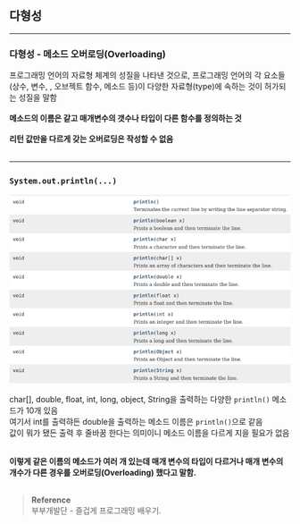 ## 다형성

---
### 다형성 - 메소드 오버로딩(Overloading)
프로그래밍 언어의 자료형 체계의 성질을 나타낸 것으로, 프로그래밍 언어의 각 요소들(상수, 변수, , 오브젝트 함수, 메소드 등)이 다양한 자료형(type)에 속하는 것이 허가되는 성질을 말함 <br/><br/>
**메소드의 이름은 같고 매개변수의 갯수나 타입이 다른 함수를 정의하는 것**<br/></br>
**리턴 값만을 다르게 갖는 오버로딩은 작성할 수 없음**<br/><br/>

---
### `System.out.println(...)`

![img.png](img.png)

char[], double, float, int, long, object, String을 출력하는 다양한 `println()` 메소드가 10개 있음</br>
여기서 int를 출력햐든 double을 출력하는 메소드 이름은 `println()`으로 같음</br>
값이 뭐가 됐든 출력 후 줄바꿈 한다는 의미이니 메소드 이름을 다르게 지을 필요가 없음</br></br>

**이렇게 같은 이름의 메소드가 여러 개 있는데 매개 변수의 타입이 다르거나 매개 변수의 개수가 다른 경우를 오버로딩(Overloading) 했다고 말함.**</br></br>

>**Reference**
><br/>부부개발단 - 즐겁게 프로그래밍 배우기.